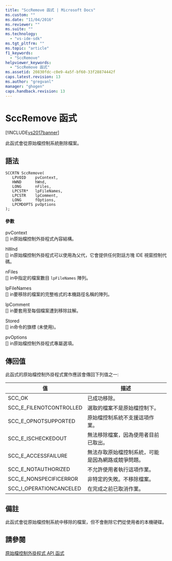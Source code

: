 ```yaml
---
title: "SccRemove 函式 | Microsoft Docs"
ms.custom: ""
ms.date: "11/04/2016"
ms.reviewer: ""
ms.suite: ""
ms.technology: 
  - "vs-ide-sdk"
ms.tgt_pltfrm: ""
ms.topic: "article"
f1_keywords: 
  - "SccRemove"
helpviewer_keywords: 
  - "SccRemove 函式"
ms.assetid: 20830fdc-c0e9-4a5f-bf60-33f28874442f
caps.latest.revision: 13
ms.author: "gregvanl"
manager: "ghogen"
caps.handback.revision: 13
---
```

# SccRemove 函式
[!INCLUDE[vs2017banner](../code-quality/includes/vs2017banner.md)]

此函式會從原始檔控制系統刪除檔案。  
  
## 語法  
  
```cpp#  
SCCRTN SccRemove(  
   LPVOID    pvContext,  
   HWND      hWnd,  
   LONG      nFiles,  
   LPCSTR*   lpFileNames,  
   LPCSTR    lpComment,  
   LONG      fOptions,  
   LPCMDOPTS pvOptions  
);  
```  
  
#### 參數  
 pvContext  
 \[\] in原始檔控制外掛程式內容結構。  
  
 hWnd  
 \[\] in原始檔控制外掛程式可以使用為父代，它會提供任何對話方塊 IDE 視窗控制代碼。  
  
 nFiles  
 \[\] in中指定的檔案數目 `lpFileNames` 陣列。  
  
 lpFileNames  
 \[\] in要移除的檔案的完整格式的本機路徑名稱的陣列。  
  
 lpComment  
 \[\] in要套用至每個檔案遭到移除註解。  
  
 Stored  
 \[\] in命令的旗標 \(未使用\)。  
  
 pvOptions  
 \[\] in原始檔控制外掛程式專屬選項。  
  
## 傳回值  
 此函式的原始檔控制外掛程式實作應該會傳回下列值之一:  
  
|值|描述|  
|-------|--------|  
|SCC\_OK|已成功移除。|  
|SCC\_E\_FILENOTCONTROLLED|選取的檔案不是原始檔控制下。|  
|SCC\_E\_OPNOTSUPPORTED|原始檔控制系統不支援這項作業。|  
|SCC\_E\_ISCHECKEDOUT|無法移除檔案，因為使用者目前已取出。|  
|SCC\_E\_ACCESSFAILURE|無法存取原始檔控制系統，可能是因為網路或競爭問題。|  
|SCC\_E\_NOTAUTHORIZED|不允許使用者執行這項作業。|  
|SCC\_E\_NONSPECIFICERROR|非特定的失敗。不移除檔案。|  
|SCC\_I\_OPERATIONCANCELED|在完成之前已取消作業。|  
  
## 備註  
 此函式會從原始檔控制系統中移除的檔案，但不會刪除它們從使用者的本機硬碟。  
  
## 請參閱  
 [原始檔控制外掛程式 API 函式](../extensibility/source-control-plug-in-api-functions.md)